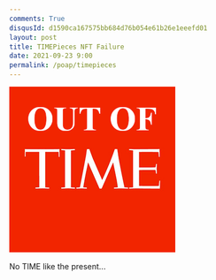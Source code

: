 ```yaml
---
comments: True
disqusId: d1590ca167575bb684d76b054e61b26e1eeefd01
layout: post
title: TIMEPieces NFT Failure
date: 2021-09-23 9:00
permalink: /poap/timepieces
---
```


![](/public/nfts/poap/timepoap.png)

No TIME like the present...
